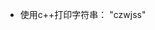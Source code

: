 <!--
 * @Author: czw
 * @Date: 2021-08-20 22:35:48
 * @LastEditors: czw
 * @LastEditTime: 2021-08-20 23:38:10
-->
* 使用c++打印字符串： "czwjss"